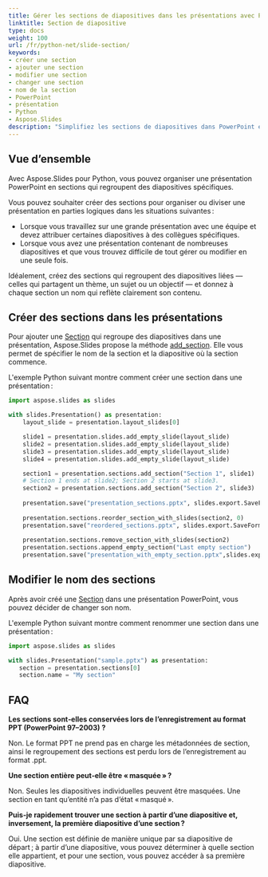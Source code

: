 ```yaml
---
title: Gérer les sections de diapositives dans les présentations avec Python
linktitle: Section de diapositive
type: docs
weight: 100
url: /fr/python-net/slide-section/
keywords:
- créer une section
- ajouter une section
- modifier une section
- changer une section
- nom de la section
- PowerPoint
- présentation
- Python
- Aspose.Slides
description: "Simplifiez les sections de diapositives dans PowerPoint et OpenDocument avec Aspose.Slides pour Python — divisez, renommez et réorganisez pour optimiser les flux de travail PPTX et ODP."
---
```


## **Vue d’ensemble**

Avec Aspose.Slides pour Python, vous pouvez organiser une présentation PowerPoint en sections qui regroupent des diapositives spécifiques.

Vous pouvez souhaiter créer des sections pour organiser ou diviser une présentation en parties logiques dans les situations suivantes :

- Lorsque vous travaillez sur une grande présentation avec une équipe et devez attribuer certaines diapositives à des collègues spécifiques.
- Lorsque vous avez une présentation contenant de nombreuses diapositives et que vous trouvez difficile de tout gérer ou modifier en une seule fois.

Idéalement, créez des sections qui regroupent des diapositives liées — celles qui partagent un thème, un sujet ou un objectif — et donnez à chaque section un nom qui reflète clairement son contenu. 

## **Créer des sections dans les présentations**

Pour ajouter une [Section](https://reference.aspose.com/slides/python-net/aspose.slides/section/) qui regroupe des diapositives dans une présentation, Aspose.Slides propose la méthode [add_section](https://reference.aspose.com/slides/python-net/aspose.slides/sectioncollection/add_section/). Elle vous permet de spécifier le nom de la section et la diapositive où la section commence.

L'exemple Python suivant montre comment créer une section dans une présentation :

```py
import aspose.slides as slides

with slides.Presentation() as presentation:
    layout_slide = presentation.layout_slides[0]

    slide1 = presentation.slides.add_empty_slide(layout_slide)
    slide2 = presentation.slides.add_empty_slide(layout_slide)
    slide3 = presentation.slides.add_empty_slide(layout_slide)
    slide4 = presentation.slides.add_empty_slide(layout_slide)

    section1 = presentation.sections.add_section("Section 1", slide1)
    # Section 1 ends at slide2; Section 2 starts at slide3.
    section2 = presentation.sections.add_section("Section 2", slide3) 
      
    presentation.save("presentation_sections.pptx", slides.export.SaveFormat.PPTX)
    
    presentation.sections.reorder_section_with_slides(section2, 0)
    presentation.save("reordered_sections.pptx", slides.export.SaveFormat.PPTX)
    
    presentation.sections.remove_section_with_slides(section2)
    presentation.sections.append_empty_section("Last empty section")
    presentation.save("presentation_with_empty_section.pptx",slides.export.SaveFormat.PPTX)
```

## **Modifier le nom des sections**

Après avoir créé une [Section](https://reference.aspose.com/slides/python-net/aspose.slides/section/) dans une présentation PowerPoint, vous pouvez décider de changer son nom.

L'exemple Python suivant montre comment renommer une section dans une présentation :

```py
import aspose.slides as slides

with slides.Presentation("sample.pptx") as presentation:
   section = presentation.sections[0]
   section.name = "My section"
```

## **FAQ**

**Les sections sont‑elles conservées lors de l’enregistrement au format PPT (PowerPoint 97–2003) ?**

Non. Le format PPT ne prend pas en charge les métadonnées de section, ainsi le regroupement des sections est perdu lors de l’enregistrement au format .ppt.

**Une section entière peut‑elle être « masquée » ?**

Non. Seules les diapositives individuelles peuvent être masquées. Une section en tant qu’entité n’a pas d’état « masqué ». 

**Puis‑je rapidement trouver une section à partir d’une diapositive et, inversement, la première diapositive d’une section ?**

Oui. Une section est définie de manière unique par sa diapositive de départ ; à partir d’une diapositive, vous pouvez déterminer à quelle section elle appartient, et pour une section, vous pouvez accéder à sa première diapositive.